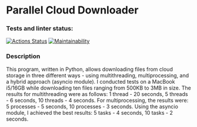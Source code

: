 # Parallel Cloud Downloader

### Tests and linter status:
[![Actions Status](https://github.com/Deln0r/python-project-50/actions/workflows/pyci.yml/badge.svg)](https://github.com/Delnor/python-project-50/actions)
[![Maintainability](https://api.codeclimate.com/v1/badges/f7cbfec6c082003cfec9/maintainability)](https://codeclimate.com/github/Deln0r/python-project-50/maintainability)

### Description

This program, written in Python, allows downloading files from cloud storage in three different ways - using multithreading, multiprocessing, and a hybrid approach (asyncio module). I conducted tests on a MacBook i5/16GB while downloading ten files ranging from 500KB to 3MB in size. The results for multithreading were as follows: 1 thread - 20 seconds, 5 threads - 6 seconds, 10 threads - 4 seconds. For multiprocessing, the results were: 5 processes - 5 seconds, 10 processes - 3 seconds. Using the asyncio module, I achieved the best results: 5 tasks - 4 seconds, 10 tasks - 2 seconds.

